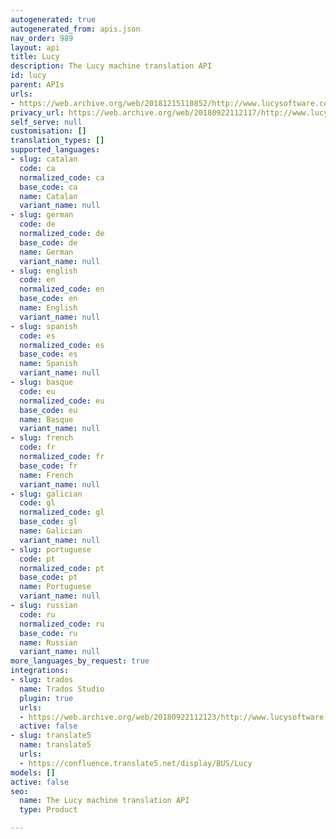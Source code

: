 ```yaml
---
autogenerated: true
autogenerated_from: apis.json
nav_order: 989
layout: api
title: Lucy
description: The Lucy machine translation API
id: lucy
parent: APIs
urls:
- https://web.archive.org/web/20181215110852/http://www.lucysoftware.com/english/machine-translation/
privacy_url: https://web.archive.org/web/20180922112117/http://www.lucysoftware.com/english/machine-translation/data-security/lucy-lt-data-security.html
self_serve: null
customisation: []
translation_types: []
supported_languages:
- slug: catalan
  code: ca
  normalized_code: ca
  base_code: ca
  name: Catalan
  variant_name: null
- slug: german
  code: de
  normalized_code: de
  base_code: de
  name: German
  variant_name: null
- slug: english
  code: en
  normalized_code: en
  base_code: en
  name: English
  variant_name: null
- slug: spanish
  code: es
  normalized_code: es
  base_code: es
  name: Spanish
  variant_name: null
- slug: basque
  code: eu
  normalized_code: eu
  base_code: eu
  name: Basque
  variant_name: null
- slug: french
  code: fr
  normalized_code: fr
  base_code: fr
  name: French
  variant_name: null
- slug: galician
  code: gl
  normalized_code: gl
  base_code: gl
  name: Galician
  variant_name: null
- slug: portuguese
  code: pt
  normalized_code: pt
  base_code: pt
  name: Portuguese
  variant_name: null
- slug: russian
  code: ru
  normalized_code: ru
  base_code: ru
  name: Russian
  variant_name: null
more_languages_by_request: true
integrations:
- slug: trados
  name: Trados Studio
  plugin: true
  urls:
  - https://web.archive.org/web/20180922112123/http://www.lucysoftware.com/english/machine-translation/integration-capabilities/lucy-lt-integration-capabilities.html
  active: false
- slug: translate5
  name: translate5
  urls:
  - https://confluence.translate5.net/display/BUS/Lucy
models: []
active: false
seo:
  name: The Lucy machine translation API
  type: Product

---
```


